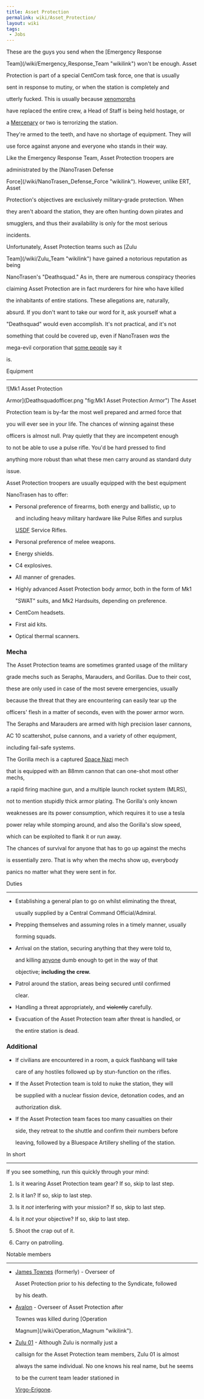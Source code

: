 ```yaml
---
title: Asset Protection
permalink: wiki/Asset_Protection/
layout: wiki
tags:
 - Jobs
---
```


These are the guys you send when the [Emergency Response
Team](/wiki/Emergency_Response_Team "wikilink") won't be enough. Asset
Protection is part of a special CentCom task force, one that is usually
sent in response to mutiny, or when the station is completely and
utterly fucked. This is usually because [xenomorphs](alien "wikilink")
have replaced the entire crew, a Head of Staff is being held hostage, or
a [Mercenary](/wiki/Mercenary "wikilink") or two is terrorizing the station.
They're armed to the teeth, and have no shortage of equipment. They will
use force against anyone and everyone who stands in their way.

Like the Emergency Response Team, Asset Protection troopers are
administrated by the [NanoTrasen Defense
Force](/wiki/NanoTrasen_Defense_Force "wikilink"). However, unlike ERT, Asset
Protection's objectives are exclusively military-grade protection. When
they aren't aboard the station, they are often hunting down pirates and
smugglers, and thus their availability is only for the most serious
incidents.

Unfortunately, Asset Protection teams such as [Zulu
Team](/wiki/Zulu_Team "wikilink") have gained a notorious reputation as being
NanoTrasen's "Deathsquad." As in, there are numerous conspiracy theories
claiming Asset Protection are in fact murderers for hire who have killed
the inhabitants of entire stations. These allegations are, naturally,
absurd. If you don't want to take our word for it, ask yourself what a
"Deathsquad" would even accomplish. It's not practical, and it's not
something that could be covered up, even if NanoTrasen *was* the
mega-evil corporation that [some people](/wiki/Syndicate "wikilink") say it
is.

Equipment
---------

![Mk1 Asset Protection
Armor](Deathsquadofficer.png "fig:Mk1 Asset Protection Armor") The Asset
Protection team is by-far the most well prepared and armed force that
you will ever see in your life. The chances of winning against these
officers is almost null. Pray quietly that they are incompetent enough
to not be able to use a pulse rifle. You'd be hard pressed to find
anything more robust than what these men carry around as standard duty
issue.

Asset Protection troopers are usually equipped with the best equipment
NanoTrasen has to offer:

-   Personal preference of firearms, both energy and ballistic, up to
    and including heavy military hardware like Pulse Rifles and surplus
    [USDF](/wiki/USDF "wikilink") Service Rifles.
-   Personal preference of melee weapons.
-   Energy shields.
-   C4 explosives.
-   All manner of grenades.
-   Highly advanced Asset Protection body armor, both in the form of Mk1
    "SWAT" suits, and Mk2 Hardsuits, depending on preference.
-   CentCom headsets.
-   First aid kits.
-   Optical thermal scanners.

### Mecha

The Asset Protection teams are sometimes granted usage of the military
grade mechs such as Seraphs, Marauders, and Gorillas. Due to their cost,
these are only used in case of the most severe emergencies, usually
because the threat that they are encountering can easily tear up the
officers' flesh in a matter of seconds, even with the power armor worn.

The Seraphs and Marauders are armed with high precision laser cannons,
AC 10 scattershot, pulse cannons, and a variety of other equipment,
including fail-safe systems.

The Gorilla mech is a captured [Space Nazi](/wiki/Space_Nazi "wikilink") mech
that is equipped with an 88mm cannon that can one-shot most other mechs,
a rapid firing machine gun, and a multiple launch rocket system (MLRS),
not to mention stupidly thick armor plating. The Gorilla's only known
weaknesses are its power consumption, which requires it to use a tesla
power relay while stomping around, and also the Gorilla's slow speed,
which can be exploited to flank it or run away.

The chances of survival for anyone that has to go up against the mechs
is essentially zero. That is why when the mechs show up, everybody
panics no matter what they were sent in for.

Duties
------

-   Establishing a general plan to go on whilst eliminating the threat,
    usually supplied by a Central Command Official/Admiral.
-   Prepping themselves and assuming roles in a timely manner, usually
    forming squads.
-   Arrival on the station, securing anything that they were told to,
    and killing <u>anyone</u> dumb enough to get in the way of that
    objective; **including the crew.**
-   Patrol around the station, areas being secured until confirmed
    clear.
-   Handling a threat appropriately, and <s>violently</s> carefully.
-   Evacuation of the Asset Protection team after threat is handled, or
    the entire station is dead.

### Additional

-   If civilians are encountered in a room, a quick flashbang will take
    care of any hostiles followed up by stun-function on the rifles.
-   If the Asset Protection team is told to nuke the station, they will
    be supplied with a nuclear fission device, detonation codes, and an
    authorization disk.
-   If the Asset Protection team faces too many casualties on their
    side, they retreat to the shuttle and confirm their numbers before
    leaving, followed by a Bluespace Artillery shelling of the station.

In short
--------

If you see something, run this quickly through your mind:

1.  Is it wearing Asset Protection team gear? If so, skip to last step.
2.  Is it Ian? If so, skip to last step.
3.  Is it *not* interfering with your mission? If so, skip to last step.
4.  Is it *not* your objective? If so, skip to last step.
5.  Shoot the crap out of it.
6.  Carry on patrolling.

Notable members
---------------

-   [James Townes](/wiki/James_Townes "wikilink") (formerly) - Overseer of
    Asset Protection prior to his defecting to the Syndicate, followed
    by his death.
-   [Avalon](/wiki/Avalon "wikilink") - Overseer of Asset Protection after
    Townes was killed during [Operation
    Magnum](/wiki/Operation_Magnum "wikilink").
-   [Zulu 01](/wiki/Zulu_01 "wikilink") - Although Zulu is normally just a
    callsign for the Asset Protection team members, Zulu 01 is almost
    always the same individual. No one knows his real name, but he seems
    to be the current team leader stationed in
    [Virgo-Erigone](/wiki/Virgo-Erigone "wikilink").
